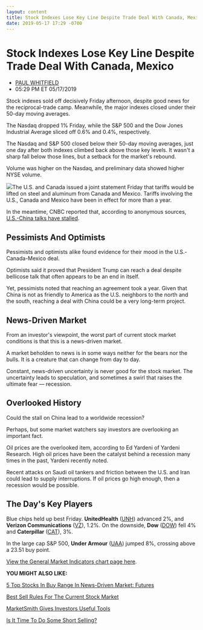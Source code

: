 ```yaml
---
layout: content
title: Stock Indexes Lose Key Line Despite Trade Deal With Canada, Mexico
date: 2019-05-17 17:29 -0700
---
```



Stock Indexes Lose Key Line Despite Trade Deal With Canada, Mexico
===================================================================




* [PAUL WHITFIELD](https://www.investors.com/author/whitfieldp/ "Posts by PAUL WHITFIELD")
* 05:29 PM ET 05/17/2019




Stock indexes sold off decisively Friday afternoon, despite good news for the reciprocal-trade camp. Meanwhile, the major indexes closed under their 50-day moving averages.




The Nasdaq dropped 1% Friday, while the S&P 500 and the Dow Jones Industrial Average sliced off 0.6% and 0.4%, respectively.


The Nasdaq and S&P 500 closed below their 50-day moving averages, just one day after both indexes climbed back above those key levels. It wasn't a sharp fall below those lines, but a setback for the market's rebound.


Volume was higher on the Nasdaq, and preliminary data showed higher NYSE volume.


![](https://www.investors.com/wp-content/uploads/2019/05/MP_051719-300x273.jpg)The U.S. and Canada issued a joint statement Friday that tariffs would be lifted on steel and aluminum from Canada and Mexico. Tariffs involving the U.S., Canada and Mexico have been in effect for more than a year.


In the meantime, CNBC reported that, according to anonymous sources, [U.S.-China talks have stalled](https://www.cnbc.com/2019/05/17/us-china-trade-talks-have-stalled-sources.html).


Pessimists And Optimists
------------------------


Pessimists and optimists alike found evidence for their mood in the U.S.-Canada-Mexico deal.


Optimists said it proved that President Trump can reach a deal despite bellicose talk that often appears to be an end in itself.


Yet, pessimists noted that reaching an agreement took a year. Given that China is not as friendly to America as the U.S. neighbors to the north and the south, reaching a deal with China could be a very long-term project.


News-Driven Market
------------------


From an investor's viewpoint, the worst part of current stock market conditions is that this is a news-driven market.


A market beholden to news is in some ways neither for the bears nor the bulls. It is a creature that can change from day to day.


Constant, news-driven uncertainty is never good for the stock market. The uncertainty leads to speculation, and sometimes a swirl that raises the ultimate fear — recession.


Overlooked History
------------------


Could the stall on China lead to a worldwide recession?


Perhaps, but some market watchers say investors are overlooking an important fact.


Oil prices are the overlooked item, according to Ed Yardeni of Yardeni Research. High oil prices have been the catalyst behind a recession many times in the past, Yardeni recently noted.


Recent attacks on Saudi oil tankers and friction between the U.S. and Iran could lead to supply interruptions. If oil prices go high enough, then a recession would be possible.


The Day's Key Players
---------------------


Blue chips held up best Friday. **UnitedHealth** ([UNH](https://research.investors.com/quote.aspx?symbol=UNH)) advanced 2%, and **Verizon Communications** ([VZ](https://research.investors.com/quote.aspx?symbol=VZ)), 1.2%. On the downside, **Dow** ([DOW](https://research.investors.com/quote.aspx?symbol=DOW)) fell 4% and **Caterpillar** ([CAT](https://research.investors.com/quote.aspx?symbol=CAT)), 3%.


In the large cap S&P 500, **Under Armour** ([UAA](https://research.investors.com/quote.aspx?symbol=UAA)) jumped 8%, crossing above a 23.51 buy point.


[View the General Market Indicators chart page here](https://www.investors.com/wp-content/uploads/2019/05/IBD_gmi_052019.pdf).


**YOU MIGHT ALSO LIKE:**


[5 Top Stocks In Buy Range In News-Driven Market: Futures](https://www.investors.com/market-trend/stock-market-today/dow-jones-futures-stock-market-rally-china-trade-news/)


[Best Sell Rules For The Current Stock Market](https://www.investors.com/how-to-invest/investors-corner/when-to-sell-stocks-best-sell-rules-current-stock-market/)


[MarketSmith Gives Investors Useful Tools](https://www.investors.com/product/marketsmith/?artProdLink=MarketSmith)


[Is It Time To Do Some Short Selling?](https://www.investors.com/how-to-invest/investors-corner/short-selling-to-win-what-should-an-l-shape-pattern-look-like/)





